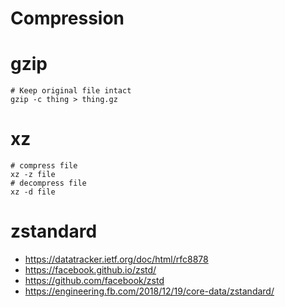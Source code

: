# Compression


# gzip

```
# Keep original file intact
gzip -c thing > thing.gz
```


# xz

```
# compress file
xz -z file
# decompress file
xz -d file
```


# zstandard

- <https://datatracker.ietf.org/doc/html/rfc8878>
- <https://facebook.github.io/zstd/>
- <https://github.com/facebook/zstd>
- <https://engineering.fb.com/2018/12/19/core-data/zstandard/>
